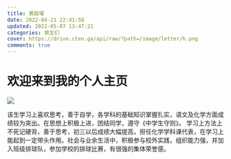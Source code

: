 ```yaml
---
title: 黄庭嚁
date: 2022-04-21 22:41:58
updated: 2022-05-07 13:47:21
categories: 男生们
cover: https://drive.cten.ga/api/raw/?path=/image/letter/h.png
comments: true
---
```

# 欢迎来到我的个人主页

![](https://drive.cten.ga/api/raw/?path=/image/headp/cm/hty.jpg)

该生学习上喜欢思考，善于自学，各学科的基础知识掌握扎实，语文及化学方面成绩较为突出。在思想上积极上进，团结同学，遵守《中学生守则》。 学习上方法上不死记硬背，善于思考，初三以后成绩大幅提高，担任化学学科课代表，在学习上能起到一定带头作用。社会与业余生活中，积极参与校外实践，组织能力强，并加入班级排球队，参加学校的排球比赛，有很强的集体荣誉感。